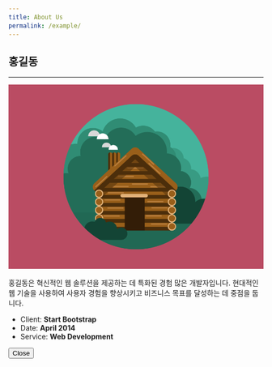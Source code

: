 ```yaml
---
title: About Us
permalink: /example/
---
```


<div class = "modal-content">
<div class="close-modal" data-dismiss="modal">
<div class="lr">
<div class="rl"> </div>
</div></div>
<div class="container">
<div class="row">
<div class="col-lg-8 col-lg-offset-2">
<div class="modal-body">

<h2>홍길동</h2>
<hr class="star-primary">
<img src="img/portfolio/cabin.png" class="img-responsive img-centered" alt="image-alt">
<p>홍길동은 혁신적인 웹 솔루션을 제공하는 데 특화된 경험 많은 개발자입니다. 현대적인 웹 기술을 사용하여 사용자 경험을 향상시키고 비즈니스 목표를 달성하는 데 중점을 둡니다.</p>

<ul class="list-inline item-details">
<li>Client:
<strong>Start Bootstrap</strong>
</li>

<li>Date:
<strong>April 2014</strong>
</li>

<li>Service:
<strong>Web Development</strong>
</li>
</ul>

<button type="button" class="btn btn-default" data-dismiss="modal"><i class="fa fa-times"></i> Close</button>
</div></div>
